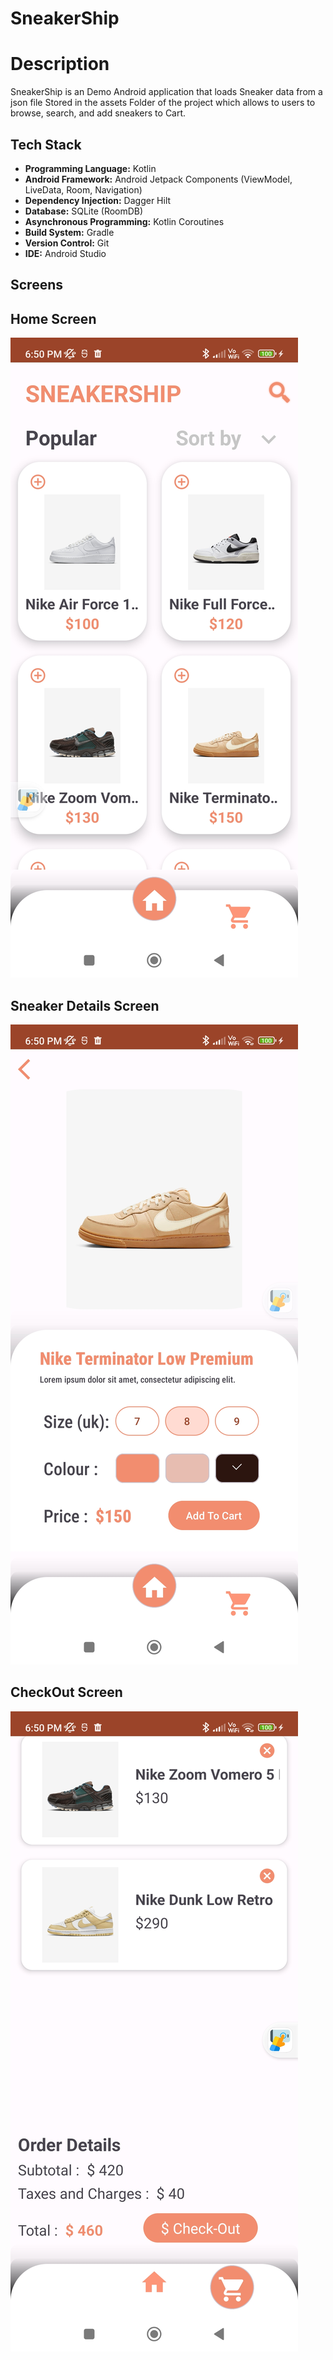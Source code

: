 # SneakerShip


# Description

SneakerShip is an Demo Android application that loads Sneaker data from a json file Stored in the assets Folder of the project which allows to users to browse, search, and add sneakers to Cart.

## Tech Stack

- **Programming Language:** Kotlin
- **Android Framework:** Android Jetpack Components (ViewModel, LiveData, Room, Navigation)
- **Dependency Injection:** Dagger Hilt
- **Database:** SQLite (RoomDB)
- **Asynchronous Programming:** Kotlin Coroutines
- **Build System:** Gradle
- **Version Control:** Git
- **IDE:** Android Studio

## Screens

## Home Screen
![ScreenShot 01](Screenshot_2024-01-04-18-50-32-826_com.example.sneakership.jpg)

## Sneaker Details Screen
![ScreenShot 02](Screenshot_2024-01-04-18-50-59-936_com.example.sneakership.jpg)

## CheckOut Screen
![ScreenShot 03](Screenshot_2024-01-04-18-50-42-619_com.example.sneakership.jpg)


